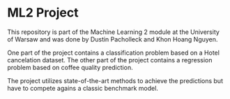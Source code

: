 # ML2 Project
This repository is part of the Machine Learning 2 module at the University of Warsaw and was done by Dustin Pacholleck and Khon Hoang Nguyen.

One part of the project contains a classification problem based on a Hotel cancelation dataset. 
The other part of the project contains a regression problem based on coffee quality prediction.

The project utilizes state-of-the-art methods to achieve the predictions but have to compete agains a classic benchmark model.

